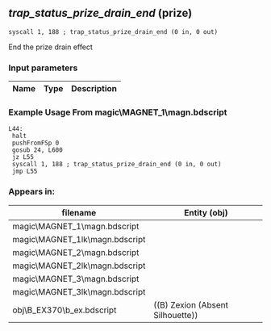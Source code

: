 ## *trap_status_prize_drain_end* (prize)

`syscall 1, 188 ; trap_status_prize_drain_end (0 in, 0 out)`

End the prize drain effect

### Input parameters
| Name | Type | Description
|------|------|------------


### Example Usage From magic\MAGNET_1\magn.bdscript
```plaintext
L44:
 halt 
 pushFromFSp 0
 gosub 24, L600
 jz L55
 syscall 1, 188 ; trap_status_prize_drain_end (0 in, 0 out)
 jmp L55
```


### Appears in:
| filename | Entity (obj)
|----------|-------------
| magic\MAGNET_1\magn.bdscript       |           
| magic\MAGNET_1lk\magn.bdscript       |           
| magic\MAGNET_2\magn.bdscript       |           
| magic\MAGNET_2lk\magn.bdscript       |           
| magic\MAGNET_3\magn.bdscript       |           
| magic\MAGNET_3lk\magn.bdscript       |           
| obj\B_EX370\b_ex.bdscript       | ((B) Zexion (Absent Silhouette))          



